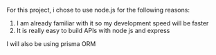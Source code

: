 For this project, i chose to use node.js for the following reasons:

1. I am already familiar with it so my development speed will be faster
2. It is really easy to build APIs with node js and express

I will also be using prisma ORM
